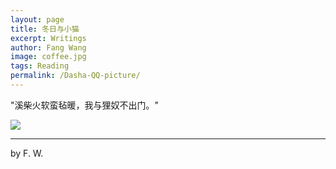 ```yaml
---
layout: page
title: 冬日与小猫
excerpt: Writings
author: Fang Wang
image: coffee.jpg
tags: Reading
permalink: /Dasha-QQ-picture/
---
```


"溪柴火软蛮毡暖，我与狸奴不出门。"

![]({{site.baseurl}}/img/cat1.jpg)     

****

 by F. W. 
